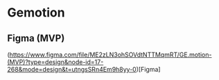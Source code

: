 # Gemotion

## Figma (MVP)

(https://www.figma.com/file/ME2zLN3ohSOVdtNTTMqmRT/GE.motion-(MVP)?type=design&node-id=17-268&mode=design&t=utngsSRn4Em9h8yy-0)[Figma]
